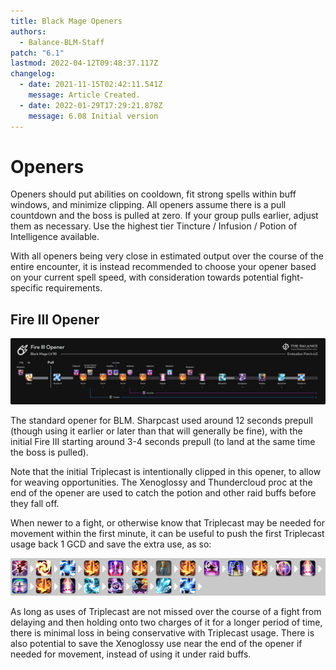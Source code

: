 ```yaml
---
title: Black Mage Openers
authors:
  - Balance-BLM-Staff
patch: "6.1"
lastmod: 2022-04-12T09:48:37.117Z
changelog:
  - date: 2021-11-15T02:42:11.541Z
    message: Article Created.
  - date: 2022-01-29T17:29:21.878Z
    message: 6.08 Initial version
---
```

# Openers

Openers should put abilities on cooldown, fit strong spells within buff windows, and minimize clipping. All openers assume there is a pull countdown and the boss is pulled at zero. If your group pulls earlier, adjust them as necessary. Use the highest tier Tincture / Infusion / Potion of Intelligence available.

With all openers being very close in estimated output over the course of the entire encounter, it is instead recommended to choose your opener based on your current spell speed, with consideration towards potential fight-specific requirements.

## **Fire III Opener**

![](/img/jobs/blm/BLM_ew_opener.png)


The standard opener for BLM. Sharpcast used around 12 seconds prepull (though using it earlier or later than that will generally be fine), with the initial Fire III starting around 3-4 seconds prepull (to land at the same time the boss is pulled).

Note that the initial Triplecast is intentionally clipped in this opener, to allow for weaving opportunities. The Xenoglossy and Thundercloud proc at the end of the opener are used to catch the potion and other raid buffs before they fall off.

When newer to a fight, or otherwise know that Triplecast may be needed for movement within the first minute, it can be useful to push the first Triplecast usage back 1 GCD and save the extra use, as so:

![](/img/jobs/blm/blm_opener_variant.png)


As long as uses of Triplecast are not missed over the course of a fight from delaying and then holding onto two charges of it for a longer period of time, there is minimal loss in being conservative with Triplecast usage. There is also potential to save the Xenoglossy use near the end of the opener if needed for movement, instead of using it under raid buffs.
